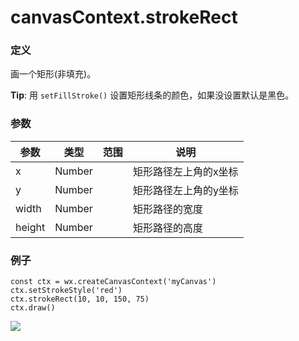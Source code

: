 <!-- https://mp.weixin.qq.com/debug/wxadoc/dev/api/canvas/stroke-rect.html -->

canvasContext.strokeRect
========================

### 定义

画一个矩形(非填充)。

**Tip**: 用 `setFillStroke()` 设置矩形线条的颜色，如果没设置默认是黑色。

### 参数

  参数     |  类型     |  范围 |  说明          
-----------|-----------|-------|----------------
  x        |  Number   |       |矩形路径左上角的x坐标
  y        |  Number   |       |矩形路径左上角的y坐标
  width    |  Number   |       | 矩形路径的宽度 
  height   |  Number   |       | 矩形路径的高度 

### 例子

    const ctx = wx.createCanvasContext('myCanvas')
    ctx.setStrokeStyle('red')
    ctx.strokeRect(10, 10, 150, 75)
    ctx.draw()
    

![](https://mp.weixin.qq.com/debug/wxadoc/dev/image/canvas/stroke-rect.png?t=201838)
